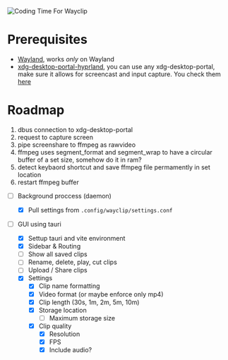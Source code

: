 <img alt="Coding Time For Wayclip" src="https://wakapi.dev/api/badge/konyogony/interval:any/project:wayclip">

# Prerequisites

- [Wayland](https://wayland.freedesktop.org/), works _only_ on Wayland
- [xdg-desktop-portal-hyprland](https://archlinux.org/packages/?name=xdg-desktop-portal-hyprland), you can use any xdg-desktop-portal, make sure it allows for screencast and input capture. You check them [here](https://wiki.archlinux.org/title/XDG_Desktop_Portal)

# Roadmap

1. dbus connection to xdg-desktop-portal
2. request to capture screen
3. pipe screenshare to ffmpeg as rawvideo
4. ffmpeg uses segment_format and segment_wrap to have a circular buffer of a set size, somehow do it in ram?
5. detect keybaord shortcut and save ffmpeg file permamently in set location
6. restart ffmpeg buffer

- [ ] Background proccess (daemon)

  - [x] Pull settings from `.config/wayclip/settings.conf`

- [ ] GUI using tauri
  - [x] Settup tauri and vite environment
  - [x] Sidebar & Routing
  - [ ] Show all saved clips
  - [ ] Rename, delete, play, cut clips
  - [ ] Upload / Share clips
  - [x] Settings
    - [x] Clip name formatting
    - [x] Video format (or maybe enforce only mp4)
    - [x] Clip length (30s, 1m, 2m, 5m, 10m)
    - [x] Storage location
      - [ ] Maximum storage size
    - [x] Clip quality
      - [x] Resolution
      - [x] FPS
      - [x] Include audio?
